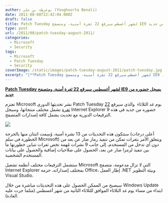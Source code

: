 ```yaml
---
author: يوغرطة بن علي (Youghourta Benali)
date: 2011-08-08T22:42:04.000Z
draft: false
title: Patch Tuesday لشهر أغسطس سيرقع 22 ثغرة أمنية، ومتصفح IE9 يسجل حضوره من جديد
type: post
url: /2011/08/patch-tuesday-august-2011/
categories:
  - Microsoft
  - Security
tags:
  - Microsoft
  - Patch Tuesday
  - Security
coverImage: /static/images/patch-tuesday-august-2011/patch-tuesday.jpg
excerpt: "[**Patch Tuesday لشهر أغسطس سيرقع 22 ثغرة أمنية، ومتصفح IE9 يسجل حضوره من جديد**](https://www.it-scoop.com/2011/08/patch-tuesday-august-2011/)\n\nتعتزم Microsoft نشر تحديثها الدوري Patch Tuesday يوم غد الثلاثاء \_والذي سيرقع [22 ثغرة](http://www.microsoft.com/technet/security/bulletin/ms11-aug.mspx) تشمل مختلف منتجاتها، وسيجل Internet Explorer 9 حضوره من جديد في هذه الترقيعات"
---
```

[**Patch Tuesday لشهر أغسطس سيرقع 22 ثغرة أمنية، ومتصفح IE9 يسجل حضوره من جديد**](https://www.it-scoop.com/2011/08/patch-tuesday-august-2011/)

تعتزم Microsoft نشر تحديثها الدوري Patch Tuesday يوم غد الثلاثاء  والذي سيرقع [22 ثغرة](http://www.microsoft.com/technet/security/bulletin/ms11-aug.mspx) تشمل مختلف منتجاتها، وسيجل Internet Explorer 9 حضوره من جديد في هذه الترقيعات الدورية مع تحديث يشمل كافة إصدارات المتصفح.

![](/static/images/patch-tuesday-august-2011/patch-tuesday.jpg)

ستتكون هذه التحديثات من 13 نشرة أمنية، وُسِمت اثنتان منها بالحرجة (أعلى درجات الخطورة في سلم Microsoft) ويتعلق الأمر بثغرات تمكن من تنفيذ رماز ضار عن بعد من دون أي تدخل من المستخدم، إلى جانب 9 نشرات مُهمة تخص ثغرات تتباين خطورتها ما بين تنفيذ لرمزا ضار عن بعد، الحصول على صلاحيات إضافية والحصول على بيانات المستخدم الشخصية.

ستشمل الترقيعات مختلف أنظمة تشغيل Microsoft التي لا تزال مدعومة، متصفح Internet Explorer بمختلف إصداراته، حزمة Office، إطار العمل .NET وبيئة التطوير Visual Studio.

سيصبح من الممكن الحصول على هذه التحديثات مباشرة من خلال Windows Update ابتداء من مساء يوم غد الثلاثاء الموافق للثلاثاء الثانية من شهر أغسطس (مثلما جرت عليه العادة).
